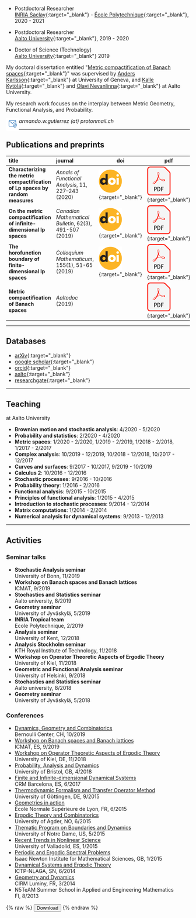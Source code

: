 
* Postdoctoral Researcher  
[INRIA Saclay][inria]{:target="_blank"} - [École Polytechnique][lX]{:target="_blank"}, 2020 - 2021  

* Postdoctoral Researcher  
[Aalto University][aalto]{:target="_blank"}, 2019 - 2020  

* Doctor of Science (Technology)  
[Aalto University][aalto]{:target="_blank"} 2019  


My doctoral dissertation entitled "[Metric compactification of Banach spaces][thesis]{:target="_blank"}" was supervised by [Anders Karlsson][karlsson]{:target="_blank"} at University of Geneva, and [Kalle Kytölä][kytola]{:target="_blank"} and [Olavi Nevanlinna][nevanlinna]{:target="_blank"} at Aalto University.

My research work focuses on the interplay between Metric Geometry, Functional Analysis, and Probability. 

<img src="./e-mail.png" align="left" width="35" height="35" padding:2> _armando.w.gutierrez (at) protonmail.ch_

[inria]: https://www.inria.fr/en/centre-inria-saclay-ile-de-france
[lX]: https://www.polytechnique.edu/
[aalto]: https://www.aalto.fi/en
[thesis]: https://aaltodoc.aalto.fi/handle/123456789/41224
[karlsson]: https://www.unige.ch/math/folks/karlsson/
[kytola]: https://math.aalto.fi/~kkytola/
[nevanlinna]: https://math.aalto.fi/en/people/olavi.nevanlinna

* * *

## Publications and preprints 

| title | journal | doi | pdf |
| :--- | :--- | --- | --- |
| **Characterizing the metric compactification of Lp spaces by random measures** | _Annals of Functional Analysis_, 11, 227–243 (2020) | [![DOI]][p3doi]{:target="_blank"} | [![PDF]][p3pdf]{:target="_blank"} |
| **On the metric compactification of infinite-dimensional lp spaces** | _Canadian Mathematical Bulletin_, 62(3), 491-507 (2019) | [![DOI]][p2doi]{:target="_blank"} | [![PDF]][p2pdf]{:target="_blank"} |
| **The horofunction boundary of finite-dimensional lp spaces** | _Colloquium Mathematicum_, 155(1), 51-65 (2019) | [![DOI]][p1doi]{:target="_blank"} | [![PDF]][p1pdf]{:target="_blank"} | 
| **Metric compactification of Banach spaces** | _Aaltodoc_ (2019) |  | [![PDF]][thesispdf]{:target="_blank"} |

[DOI]: ./DOI_logo.svg.png 
[PDF]: ./PDF_file_icon.svg.png

[p1pdf]: ./lphoroboundary_onlinefirst.pdf
[p1doi]: https://doi.org/10.4064/cm7320-3-2018

[p2pdf]: ./lpcompactification_onlinefirst.pdf
[p2doi]: https://www.cambridge.org/core/journals/canadian-mathematical-bulletin/article/on-the-metric-compactification-of-infinitedimensional-ell-p-spaces/BA73E83FEC3E2E7BD7215211C5005EC3/share/1b752366af87d4023e9882f0bbbd700815464f37

[p3pdf]: ./Lpmetricfunctionals.pdf
[p3doi]: https://link.springer.com/content/pdf/10.1007/s43034-019-00024-1.pdf

[thesispdf]: https://aaltodoc.aalto.fi/bitstream/handle/123456789/41224/isbn9789526088112.pdf

* * *

## Databases

- [arXiv][arXiv]{:target="_blank"}
- [google scholar][gs]{:target="_blank"}
- [orcid][orcid]{:target="_blank"}
- [aalto][aaltodata]{:target="_blank"}
- [researchgate][rg]{:target="_blank"}

[arXiv]: https://arxiv.org/a/0000-0001-5010-7103
[gs]: https://scholar.google.fi/citations?hl=en&user=xVvnb7sAAAAJ
[orcid]: https://orcid.org/0000-0001-5010-7103
[aaltodata]: https://research.aalto.fi/en/searchAll/index/?search=armando+gutierrez&pageSize=25&showAdvanced=false&allConcepts=true&inferConcepts=true&searchBy=PartOfNameOrTitle
[rg]: https://www.researchgate.net/profile/Armando_Gutierrez5

* * *

## Teaching

at Aalto University

- **Brownian motion and stochastic analysis**: 4/2020 - 5/2020
- **Probability and statistics**: 2/2020 - 4/2020
- **Metric spaces**: 1/2020 - 2/2020, 1/2019 - 2/2019, 1/2018 - 2/2018, 1/2017 - 2/2017
- **Complex analysis**: 10/2019 - 12/2019, 10/2018 - 12/2018, 10/2017 - 12/2017
- **Curves and surfaces**: 9/2017 - 10/2017, 9/2019 - 10/2019
- **Calculus 2**: 10/2016 - 12/2016
- **Stochastic processes**: 9/2016 - 10/2016
- **Probability theory**: 1/2016 - 2/2016
- **Functional analysis**: 9/2015 - 10/2015
- **Principles of functional analysis**: 1/2015 - 4/2015
- **Introduction to stochastic processes**: 9/2014 - 12/2014
- **Matrix computations**: 1/2014 - 2/2014
- **Numerical analysis for dynamical systems**: 9/2013 - 12/2013

* * *

## Activities

### Seminar talks

- **Stochastic Analysis seminar**   
University of Bonn, 11/2019
- **Workshop on Banach spaces and Banach lattices**    
ICMAT, 9/2019
- **Stochastics and Statistics seminar**    
Aalto university, 8/2019
- **Geometry seminar**    
University of Jyväskylä, 5/2019
- **INRIA Tropical team**   
Ecole Polytechnique, 2/2019
- **Analysis seminar**    
University of Kent, 12/2018
- **Analysis Stockholm seminar**     
KTH Royal Institute of Technology, 11/2018
- **Workshop on Operator Theoretic Aspects of Ergodic Theory**    
University of Kiel, 11/2018
- **Geometric and Functional Analysis seminar**   
University of Helsinki, 9/2018
- **Stochastics and Statistics seminar**    
Aalto university, 8/2018
- **Geometry seminar**    
University of Jyväskylä, 5/2018

### Conferences

- [Dynamics, Geometry and Combinatorics](https://bernoulli.epfl.ch/events/1489)   
Bernoulli Center, CH, 10/2019
- [Workshop on Banach spaces and Banach lattices](https://www.icmat.es/congresos/2019/BSBL/)   
ICMAT, ES, 9/2019
- [Workshop on Operator Theoretic Aspects of Ergodic Theory](https://www.math.uni-kiel.de/analysis/en/haase/otet07)   
University of Kiel, DE, 11/2018
- [Probability, Analysis and Dynamics](https://people.maths.bris.ac.uk/~mb13434/pad18/)   
University of Bristol, GB, 4/2018
- [Finite and Infinite-dimensional Dynamical Systems](http://www.crm.cat/en/Activities/Curs_2016-2017/Pages/C_FIDDS.aspx)   
CRM Barcelona, ES, 6/2017
- [Thermodynamic Formalism and Transfer Operator Method](https://www.uni-math.gwdg.de/Spirit2015/)   
University of Göttingen, DE, 9/2015
- [Geometries in action](http://geometrie.math.cnrs.fr/english.html)   
École Normale Supérieure de Lyon, FR, 6/2015
- [Ergodic Theory and Combinatorics](http://docplayer.net/36069198-Ergodic-theory-and-combinatorics-conference-university-of-agder-kristiansand.html)   
University of Agder, NO, 6/2015
- [Thematic Program on Boundaries and Dynamics](https://www3.nd.edu/~cmnd/programs/cmnd2015/conference/)   
University of Notre Dame, US, 5/2015
- [Recent Trends in Nonlinear Science](http://www.dance-net.org/rtns2015/)   
University of Valladolid, ES, 1/2015
- [Periodic and Ergodic Spectral Problems](https://www.newton.ac.uk/event/pep)   
Isaac Newton Institute for Mathematical Sciences, GB, 1/2015
- [Dynamical Systems and Ergodic Theory](http://indico.ictp.it/event/a13242/)   
ICTP-NLAGA, SN, 6/2014
- [Geometry and Dynamics](https://hasselblatttroubetzkoy.weebly.com/other-event.html)    
CIRM Luminy, FR, 3/2014
- N5TeAM Summer School in Applied and Engineering Mathematics   
FI, 8/2013

{% raw %}
<button onclick="window.open('./Lpmetricfunctionals.pdf')">Download</button>
{% endraw %}
